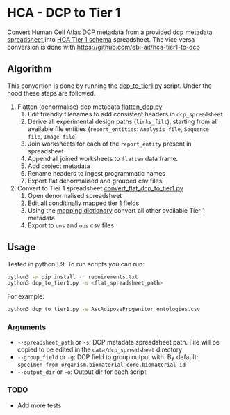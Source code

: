 # HCA - DCP to Tier 1
Convert Human Cell Atlas DCP metadata from a provided dcp metadata [spreadsheet](https://github.com/ebi-ait/geo_to_hca/tree/master/template),into [HCA Tier 1 schema](https://docs.google.com/spreadsheets/d/13oqRLh1awe7bClpX617_HQaoS8XPZV5JKPtPEff8-p4/edit?gid=1404414727#gid=1404414727) spreadsheet. The vice versa conversion is done with https://github.com/ebi-ait/hca-tier1-to-dcp

## Algorithm
This convertion is done by running the [dcp_to_tier1.py](dcp_to_tier1.py) script. Under the hood these steps are followed.
1. Flatten (denormalise) dcp metadata [flatten_dcp.py](src/flatten_dcp.py)
    1. Edit friendly filenames to add consistent headers in `dcp_spreadsheet`
    1. Derive all experimental design paths (`links_filt`), starting from all available file entities (`report_entities`: `Analysis file`, `Sequence file`, `Image file`)
    1. Join worksheets for each of the `report_entity` present in spreadsheet
    1. Append all joined worksheets to `flatten` data frame.
    1. Add project metadata
    1. Rename headers to ingest programmatic names
    1. Export flat denormalised and grouped csv files
1. Convert to Tier 1 spreadsheet [convert_flat_dcp_to_tier1.py](src/convert_flat_dcp_to_tier1.py)
    1. Open denormalised spreadsheet
    1. Edit all conditinally mapped tier 1 fields
    1. Using the [mapping dictionary](src/dcp_to_tier1_mapping.py) convert all other available Tier 1 metadata
    1. Export to `uns` and `obs` csv files 


## Usage
Tested in python3.9. To run scripts you can run:
```bash
python3 -m pip install -r requirements.txt
python3 dcp_to_tier1.py -s <flat_spreadsheet_path>
```
For example: 
```bash
python3 dcp_to_tier1.py -s AscAdiposeProgenitor_ontologies.csv
```

### Arguments
- `--spreadsheet_path` or `-s`: DCP metadata spreadsheet path. File will be copied to be edited in the `data/dcp_spreadsheet` directory
- `--group_field` or `-g`: DCP field to group output with. By default: `specimen_from_organism.biomaterial_core.biomaterial_id`
- `--output_dir` or `-o`: Output dir for each script

### TODO
- Add more tests